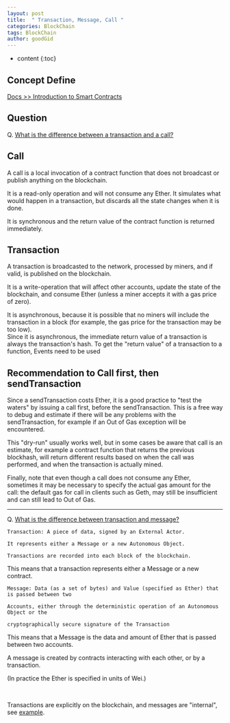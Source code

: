 ```yaml
---
layout: post
title:  " Transaction, Message, Call "
categories: BlockChain
tags: BlockChain
author: goodGid
---
```

* content
{:toc}

## Concept Define

[Docs >> Introduction to Smart Contracts](http://solidity.readthedocs.io/en/develop/introduction-to-smart-contracts.html#subcurrency-example)

## Question 

Q. [What is the difference between a transaction and a call?](https://ethereum.stackexchange.com/questions/765/what-is-the-difference-between-a-transaction-and-a-call)

## Call 

A call is a local invocation of a contract function that does not broadcast or publish anything on the blockchain.

It is a read-only operation and will not consume any Ether. It simulates what would happen in a transaction, but discards all the state changes when it is done.

It is synchronous and the return value of the contract function is returned immediately.

## Transaction

A transaction is broadcasted to the network, processed by miners, and if valid, is published on the blockchain.

It is a write-operation that will affect other accounts, update the state of the blockchain, and consume Ether (unless a miner accepts it with a gas price of zero).

It is asynchronous, because it is possible that no miners will include the transaction in a block (for example, the gas price for the transaction may be too low). <br> Since it is asynchronous, the immediate return value of a transaction is always the transaction's hash. To get the "return value" of a transaction to a function, Events need to be used

## Recommendation to Call first, then sendTransaction

Since a sendTransaction costs Ether, it is a good practice to "test the waters" by issuing a call first, before the sendTransaction. This is a free way to debug and estimate if there will be any problems with the sendTransaction, for example if an Out of Gas exception will be encountered.

This "dry-run" usually works well, but in some cases be aware that call is an estimate, for example a contract function that returns the previous blockhash, will return different results based on when the call was performed, and when the transaction is actually mined.

Finally, note that even though a call does not consume any Ether, sometimes it may be necessary to specify the actual gas amount for the call: the default gas for call in clients such as Geth, may still be insufficient and can still lead to Out of Gas.

---

Q. [What is the difference between transaction and message?](https://ethereum.stackexchange.com/questions/7358/what-is-the-difference-between-transaction-and-message)


```
Transaction: A piece of data, signed by an External Actor. 

It represents either a Message or a new Autonomous Object. 

Transactions are recorded into each block of the blockchain.
```

This means that a transaction represents either a Message or a new contract.

```
Message: Data (as a set of bytes) and Value (specified as Ether) that is passed between two 

Accounts, either through the deterministic operation of an Autonomous Object or the 

cryptographically secure signature of the Transaction
```

This means that a Message is the data and amount of Ether that is passed between two accounts.

A message is created by contracts interacting with each other, or by a transaction. 

(In practice the Ether is specified in units of Wei.)

<br>

Transactions are explicitly on the blockchain, and messages are "internal", see [example](https://ethereum.stackexchange.com/questions/6429/normal-transactions-vs-internal-transactions-in-etherscan/6476#6476).



